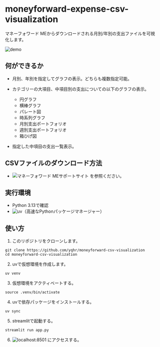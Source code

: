 # moneyforward-expense-csv-visualization

マネーフォワード MEからダウンロードされる月別/年別の支出ファイルを可視化します。

![demo](https://raw.githubusercontent.com/wiki/yqhr/moneyforward-expense-csv-visualization/images/demo.gif)

## 何ができるか

- 月別、年別を指定してグラフの表示。どちらも複数指定可能。

- カテゴリーの大項目、中項目別の支出についての以下のグラフの表示。
  - 円グラフ
  - 横棒グラフ
  - パレート図
  - 時系列グラフ
  - 月別支出ポートフォリオ
  - 週別支出ポートフォリオ
  - 箱ひげ図


- 指定した中項目の支出一覧表示。


## CSVファイルのダウンロード方法

- ![マネーフォワード MEサポートサイト](https://support.me.moneyforward.com/hc/ja/articles/900004382483-%E5%85%A5%E5%87%BA%E9%87%91%E5%B1%A5%E6%AD%B4%E3%81%AF%E3%83%80%E3%82%A6%E3%83%B3%E3%83%AD%E3%83%BC%E3%83%89%E3%81%A7%E3%81%8D%E3%81%BE%E3%81%99%E3%81%8B) を参照ください。

## 実行環境

- Python 3.13で確認
- ![uv](https://github.com/astral-sh/uv)（高速なPythonパッケージマネージャー）

## 使い方

1. このリポジトリをクローンします。

```
git clone https://github.com/yqhr/moneyforward-csv-visualization
cd moneyforward-csv-visualization
```

2. uvで仮想環境を作成します。

```
uv venv
```

3. 仮想環境をアクティベートする。

```
source .venv/bin/activate
```

4. uvで依存パッケージをインストールする。

```
uv sync
```

5. streamlitで起動する。

```
streamlit run app.py
```

6. ![localhost:8501](http://localhost:8501) にアクセスする。